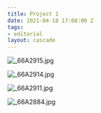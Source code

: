 ```yaml
---
title: Project 1
date: 2021-04-18 17:08:00 Z
tags:
- editorial
layout: cascade
---
```


![_66A2915.jpg](/uploads/66A2915.jpg)
<!-- style: width: 100%; -->

<!-- break -->

![_66A2914.jpg](/uploads/66A2914.jpg)
<!-- style: width: 100%; -->

<!-- break -->

![_66A2911.jpg](/uploads/66A2911.jpg)
<!-- style: width: 100%; -->

<!-- break -->

![_66A2884.jpg](/uploads/66A2884.jpg)
<!-- style: width: 100%; -->